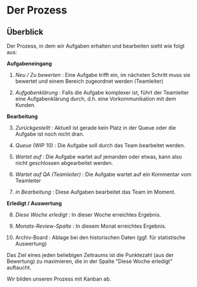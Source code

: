# Der Prozess

## Überblick

Der Prozess, in dem wir Aufgaben erhalten und bearbeiten sieht wie folgt aus: 

**Aufgabeneingang**

1. *Neu / Zu bewerten* : Eine Aufgabe trifft ein, im nächsten Schritt muss sie bewertet und einem Bereich zugeordnet werden (Teamleiter)

2. *Aufgabenklärung* : Falls die Aufgabe komplexer ist, führt der Teamleiter eine Aufgabenklärung durch, d.h. eine Vorkommunikation mit dem Kunden.

**Bearbeitung**

3. *Zurückgestellt* : Aktuell ist gerade kein Platz in der Queue oder die Aufgabe ist noch nicht dran.

4. *Queue* (WIP 10) : Die Aufgabe soll durch das Team bearbeitet werden.

5. *Wartet auf* : Die Aufgabe wartet auf jemanden oder etwas, kann also nicht geschlossen abgearbeitet werden.

6. *Wartet auf QA (Teamleiter)* : Die Aufgabe wartet auf ein Kommentar vom Teamleiter

7. *in Bearbeitung* : Diese Aufgaben bearbeitet das Team im Moment.

**Erledigt / Auswertung**

8. *Diese Woche erledigt* : In dieser Woche erreichtes Ergebnis.

9. *Monats-Review-Spalte* : In diesem Monat erreichtes Ergebnis.

10. Archiv-Board : Ablage bei den historischen Daten (ggf. für statistische Auswertung)

Das Ziel eines jeden beliebigen Zeitraums ist die Punktezahl (aus der Bewertung) zu maximieren, die in der Spalte "Diese Woche erledigt" auftaucht. 

Wir bilden unseren Prozess mit Kanban ab.
